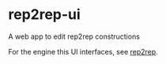 # rep2rep-ui
A web app to edit rep2rep constructions

For the engine this UI interfaces, see [rep2rep](https://github.com/danielraggi/rep2rep).
